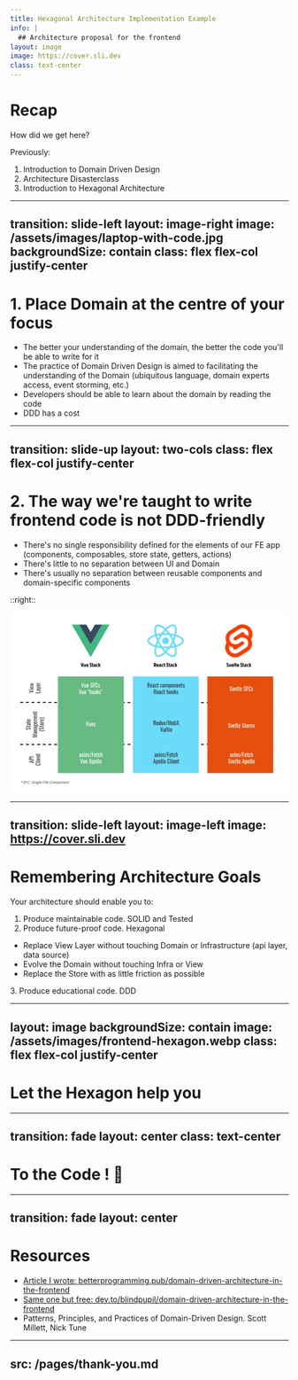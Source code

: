 ```yaml
---
title: Hexagonal Architecture Implementation Example
info: |
  ## Architecture proposal for the frontend
layout: image
image: https://cover.sli.dev
class: text-center
---
```


# Recap
How did we get here?

Previously:

1. Introduction to Domain Driven Design
2. Architecture Disasterclass
3. Introduction to Hexagonal Architecture

<!--
This is the 4rth one in a series of talks I've been giving about frontend architecture.
Let's go over the main points we've learned so far.
-->


---
transition: slide-left
layout: image-right
image: /assets/images/laptop-with-code.jpg
backgroundSize: contain
class: flex flex-col justify-center
---

#  1. Place Domain at the centre of your focus

- The better your understanding of the domain, the better the code you'll be able to write for it
- The practice of Domain Driven Design is aimed to facilitating the understanding of the Domain (ubiquitous language, domain experts access, event storming, etc.)
- Developers should be able to learn about the domain by reading the code
- DDD has a cost

<!--

-->


---
transition: slide-up
layout: two-cols
class: flex flex-col justify-center
---

# 2. The way we're taught to write frontend code is not DDD-friendly

- There's no single responsibility defined for the elements of our FE app (components, composables, store state, getters, actions)
- There's little to no separation between UI and Domain
- There's usually no separation between reusable components and domain-specific components

::right::

<img
class="w-86"
src="/assets/images/typical-frontend.webp"
alt=""
/>

<!--

-->


---
transition: slide-left
layout: image-left
image: https://cover.sli.dev
---

# Remembering Architecture Goals
Your architecture should enable you to:

1. Produce maintainable code. <span v-click class="ml-4 text-red-600">SOLID and Tested</span>
2. Produce future-proof code. <span v-click class="ml-4 text-red-600">Hexagonal</span>
<ul>
  <li> Replace View Layer without touching Domain or Infrastructure (api layer, data source) </li>
  <li> Evolve the Domain without touching Infra or View </li>
  <li> Replace the Store with as little friction as possible </li>
</ul>
3. Produce educational code. <span v-click class="ml-4 text-red-600">DDD</span>

<!--
Let's go over the architecture goals one last time: what is it we want to accomplish by implementing this architecture?

1. Adding new features or refactors should not introduce regressions. 
2. Future-proof your code: your application layers should be easily replaceable (domain does not depend on UI, application does not depend on framework, domain does not depend infrastructure, etc). 
3. Code should teach developers about the domain.

[click] In the previous presentation I briefly mentioned that you should be able to get to your first goal by implementing Test SOLID code.

[click] The second goal is achieved by implementing Hexagonal Architecture which is the topic of this talk.

[click] The third goal is achieved by engraving the DDD philosophy on everyone that touches your codebase, and specially everyone that reviews it.

Hexagonal Architecture helps you in all of these aspects.
-->


---
layout: image
backgroundSize: contain
image: /assets/images/frontend-hexagon.webp
class: flex flex-col justify-center
---

# Let the Hexagon help you

<!--
Hexagonal architecture is all about single responsibility and separation of concerns.So let's define responsibilities 
real quick, and then we can dive in a bit deeper into each one:
- Secondary is everything that's external to your application: all your services, your APIs, etc.
- Domain is what your application needs. All the classes, interfaces and __core domain__ complexity should be in the domain.
- Primary is how your application implements the domain.
- UI is where the domain-specific Vue (or any other framework) components will live. 

Your domain doesn't care how that data is obtained. You can swap your secondary layer without touching the domain.
At the same time, your domain should (ideally) not care about where your application is running: core domain logic is the
same whether your app is running in the browser, in a CLI tool, or in a voice interface.
Your Primary is the one who cares about your platform (the browser). 
Your UI is the one who cares about the Frontend framework.
-->


---
transition: fade
layout: center
class: text-center
---

# To the Code ! 🥁


---
transition: fade
layout: center
---

# Resources

- [Article I wrote: betterprogramming.pub/domain-driven-architecture-in-the-frontend](https://betterprogramming.pub/domain-driven-architecture-in-the-frontend-i-d27fb71b5cb0)
- [Same one but free: dev.to/blindpupil/domain-driven-architecture-in-the-frontend](https://dev.to/blindpupil/domain-driven-architecture-in-the-frontend-i-1f41)
- Patterns, Principles, and Practices of Domain-Driven Design. Scott Millett, Nick Tune

---
src: /pages/thank-you.md
---

